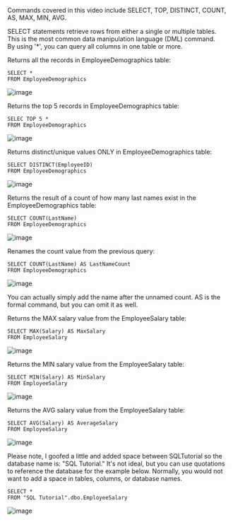 Commands covered in this video include SELECT, TOP, DISTINCT, COUNT, AS, MAX, MIN, AVG.

SELECT statements retrieve rows from either a single or multiple tables. \
This is the most common data manipulation language (DML) command. \
By using '*', you can query all columns in one table or more. 

Returns all the records in EmployeeDemographics table:
```
SELECT *
FROM EmployeeDemographics 
```
![image](https://github.com/Liss4rd/DataAnalystBootcamp/assets/66858250/1a615627-74af-45e3-b491-486408162069)


Returns the top 5 records in EmployeeDemographics table:
```
SELEC TOP 5 *
FROM EmployeeDemographics
```
![image](https://github.com/Liss4rd/DataAnalystBootcamp/assets/66858250/2a716c81-0d3e-45d4-b7c8-f9c1262ded9c)

Returns distinct/unique values ONLY in EmployeeDemographics table:
```
SELECT DISTINCT(EmployeeID)
FROM EmployeeDemographics
```
![image](https://github.com/Liss4rd/DataAnalystBootcamp/assets/66858250/e1bd991a-650d-487b-ba50-67a0daaacf09)

Returns the result of a count of how many last names exist in the EmployeeDemographics table:
```
SELECT COUNT(LastName)
FROM EmployeeDemographics
```
![image](https://github.com/Liss4rd/DataAnalystBootcamp/assets/66858250/9d3d2742-1c11-44dc-bcd7-ddfd86b9d6fd)

Renames the count value from the previous query:
```
SELECT COUNT(LastName) AS LastNameCount
FROM EmployeeDemographics
```
![image](https://github.com/Liss4rd/DataAnalystBootcamp/assets/66858250/5030d401-1790-4c13-ac29-238ad85a1bac)

You can actually simply add the name after the unnamed count.
AS is the formal command, but you can omit it as well.

Returns the MAX salary value from the EmployeeSalary table:
```
SELECT MAX(Salary) AS MaxSalary
FROM EmployeeSalary
```
![image](https://github.com/Liss4rd/DataAnalystBootcamp/assets/66858250/2dfb2de5-972e-4e1c-ba78-b99709ea8d07)

Returns the MIN salary value from the EmployeeSalary table:
```
SELECT MIN(Salary) AS MinSalary
FROM EmployeeSalary
```
![image](https://github.com/Liss4rd/DataAnalystBootcamp/assets/66858250/f4558b78-1a43-4add-a1b3-f52b68caf0f5)

Returns the AVG salary value from the EmployeeSalary table:
```
SELECT AVG(Salary) AS AverageSalary
FROM EmployeeSalary
```
![image](https://github.com/Liss4rd/DataAnalystBootcamp/assets/66858250/4d382bd3-3a7c-4dcb-bc0d-87823d3fedee)

Please note, I goofed a little and added space between SQLTutorial so the database name is: "SQL Tutorial."
It's not ideal, but you can use quotations to reference the database for the example below.
Normally, you would not want to add a space in tables, columns, or database names.


```
SELECT *
FROM "SQL Tutorial".dbo.EmployeeSalary
```
![image](https://github.com/Liss4rd/DataAnalystBootcamp/assets/66858250/1c084dd5-323e-4e38-8843-d0fc3f069640)







